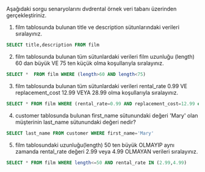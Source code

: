 Aşağıdaki sorgu senaryolarını dvdrental örnek veri tabanı üzerinden gerçekleştiriniz.

1.  film tablosunda bulunan title ve description sütunlarındaki verileri sıralayınız.

```SQL
SELECT title,description FROM film
```

2.  film tablosunda bulunan tüm sütunlardaki verileri film uzunluğu (length) 60 dan büyük VE 75 ten küçük olma koşullarıyla sıralayınız.

```SQL
SELECT *  FROM film WHERE (length>60 AND length<75)
```
3.  film tablosunda bulunan tüm sütunlardaki verileri rental_rate 0.99 VE replacement_cost 12.99 VEYA 28.99 olma koşullarıyla sıralayınız.

```SQL
SELECT * FROM film WHERE (rental_rate=0.99 AND replacement_cost=12.99 or replacement_cost=28.99)
```
4. customer tablosunda bulunan first_name sütunundaki değeri 'Mary' olan müşterinin last_name sütunundaki değeri nedir?

```SQL
SELECT last_name FROM customer WHERE first_name='Mary'
```
5.  film tablosundaki uzunluğu(length) 50 ten büyük OLMAYIP aynı zamanda rental_rate değeri 2.99 veya 4.99 OLMAYAN verileri sıralayınız.

```SQL
SELECT * FROM film WHERE length<=50 AND rental_rate IN (2.99,4.99) 
```

